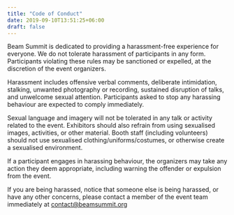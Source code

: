 ```yaml
---
title: "Code of Conduct"
date: 2019-09-10T13:51:25+06:00
draft: false
---
```


Beam Summit is dedicated to providing a harassment-free experience for everyone. We do not tolerate harassment of participants in any form. Participants violating these rules may be sanctioned or expelled, at the discretion of the event organizers.

Harassment includes offensive verbal comments, deliberate intimidation, stalking, unwanted photography or recording, sustained disruption of talks, and unwelcome sexual attention. Participants asked to stop any harassing behaviour are expected to comply immediately.

Sexual language and imagery will not be tolerated in any talk or activity related to the event. Exhibitors should also refrain from using sexualised images, activities, or other material. Booth staff (including volunteers) should not use sexualised clothing/uniforms/costumes, or otherwise create a sexualised environment.

If a participant engages in harassing behaviour, the organizers may take any action they deem appropriate, including warning the offender or expulsion from the event. 

If you are being harassed, notice that someone else is being harassed, or have any other concerns, please contact a member of the event team immediately at contact@beamsummit.org
